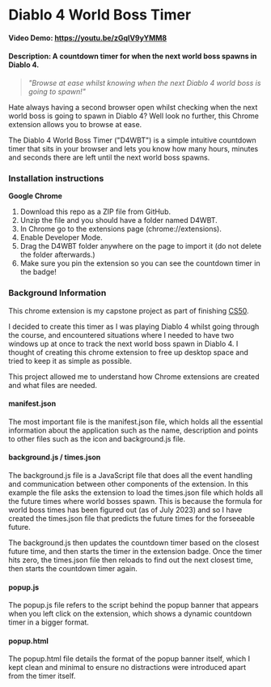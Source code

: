 # Diablo 4 World Boss Timer
#### Video Demo:  https://youtu.be/zGqlV9yYMM8
#### Description: A countdown timer for when the next world boss spawns in Diablo 4.

>_"Browse at ease whilst knowing when the next Diablo 4 world boss is going to spawn!"_

Hate always having a second browser open whilst checking when the next world boss is going to spawn in Diablo 4? Well look no further, this Chrome extension allows you to browse at ease.

The Diablo 4 World Boss Timer ("D4WBT") is a simple intuitive countdown timer that sits in your browser and lets you know how many hours, minutes and seconds there are left until the next world boss spawns.

### Installation instructions

**Google Chrome**

1. Download this repo as a ZIP file from GitHub.
2. Unzip the file and you should have a folder named D4WBT.
3. In Chrome go to the extensions page (chrome://extensions).
4. Enable Developer Mode.
5. Drag the D4WBT folder anywhere on the page to import it (do not delete the folder afterwards.)
6. Make sure you pin the extension so you can see the countdown timer in the badge!

### Background Information

This chrome extension is my capstone project as part of finishing [CS50](https://pll.harvard.edu/course/cs50-introduction-computer-science).

I decided to create this timer as I was playing Diablo 4 whilst going through the course, and encountered situations where I needed to have two windows up at once to track the next world boss spawn in Diablo 4. I thought of creating this chrome extension to free up desktop space and tried to keep it as simple as possible.

This project allowed me to understand how Chrome extensions are created and what files are needed.

#### manifest.json

The most important file is the manifest.json file, which holds all the essential information about the application such as the name, description and points to other files such as the icon and background.js file.

#### background.js / times.json

The background.js file is a JavaScript file that does all the event handling and communication between other components of the extension. In this example the file asks the extension to load the times.json file which holds all the future times where world bosses spawn. This is because the formula for world boss times has been figured out (as of July 2023) and so I have created the times.json file that predicts the future times for the forseeable future.

The background.js then updates the countdown timer based on the closest future time, and then starts the timer in the extension badge. Once the timer hits zero, the times.json file then reloads to find out the next closest time, then starts the countdown timer again.

#### popup.js

The popup.js file refers to the script behind the popup banner that appears when you left click on the extension, which shows a dynamic countdown timer in a bigger format.

#### popup.html

The popup.html file details the format of the popup banner itself, which I kept clean and minimal to ensure no distractions were introduced apart from the timer itself.